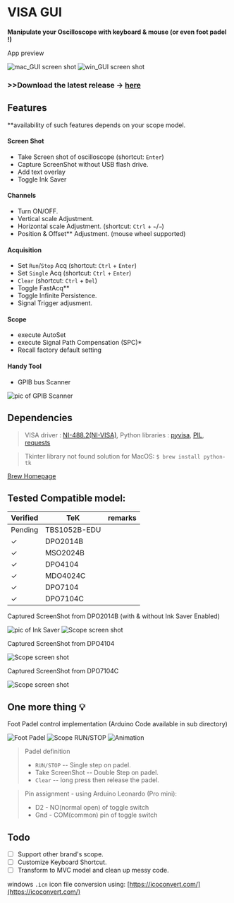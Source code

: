 # VISA GUI
**Manipulate your Oscilloscope with keyboard & mouse (or even foot padel !)**

App preview

![mac_GUI screen shot](img/scrshot/macGUIv2.5.png)
![win_GUI screen shot](img/scrshot/v2.4scrshot.png)

### >>Download the latest release -> [here](https://github.com/kw81634dr/VISAGUI/releases)

## Features

**availability of such features depends on your scope model.

#### Screen Shot
* Take Screen shot of oscilloscope (shortcut: `Enter`)
* Capture ScreenShot without USB flash drive.
* Add text overlay
* Toggle Ink Saver

#### Channels
* Turn ON/OFF.
* Vertical scale Adjustment.
* Horizontal scale Adjustment. (shortcut: `Ctrl` + `←`/`→`)
* Position & Offset** Adjustment. (mouse wheel supported)

#### Acquisition
* Set `Run`/`Stop` Acq (shortcut: `Ctrl` + `Enter`)
* Set `Single` Acq (shortcut: `Ctrl` + `Enter`)
* `Clear` (shortcut: `Ctrl` + `Del`)
* Toggle FastAcq**
* Toggle Infinite Persistence.
* Signal Trigger adjusment. 

#### Scope
* execute AutoSet
* execute Signal Path Compensation (SPC)*
* Recall factory default setting

#### Handy Tool
* GPIB bus Scanner

![pic of GPIB Scanner](img/scrshot/GPIBScan.PNG)


## Dependencies
> VISA driver : [NI-488.2(NI-VISA)](https://www.ni.com/en-us/support/downloads/drivers/download.ni-488-2.html#306147), Python libraries : [pyvisa](https://pypi.org/project/PyVISA/),
[PIL](https://pypi.org/project/Pillow/),
[requests](https://pypi.org/project/requests/)

> Tkinter library not found solution for MacOS: `$ brew install python-tk`


[Brew Homepage](https://brew.sh/)

## Tested Compatible model:

|Verified| TeK           | remarks  |
|--------|---------------|---|
|Pending | TBS1052B-EDU  |   |
|&check; | DPO2014B      |   |
|&check; | MSO2024B      |   |
|&check; | DPO4104       |   |
|&check; | MDO4024C      |   |
|&check; | DPO7104       |   |
|&check; | DPO7104C      |   |

Captured ScreenShot from DPO2014B (with & without Ink Saver Enabled)

![pic of Ink Saver](img/scrshot/DPO2014B_InkSaver.png)
![Scope screen shot](img/scrshot/DPO2014B.png)

Captured ScreenShot from DPO4104

![Scope screen shot](img/scrshot/DPO4104.png)

Captured ScreenShot from DPO7104C

![Scope screen shot](img/scrshot/test.png)

## One more thing :bulb:
Foot Padel control implementation (Arduino Code available in sub directory)

![Foot Padel](img/scrshot/footPadel_gif.gif)
![Scope RUN/STOP](img/scrshot/Scoperunstop_gif.gif)
![Animation](img/scrshot/AppAnimation_gif.gif)

> Padel definition
> * `RUN/STOP` -- Single step on padel.
> *  Take ScreenShot -- Double Step on padel.
> * `Clear` -- long press then release the padel.


> Pin assignment - using Arduino Leonardo (Pro mini):
>* D2 - NO(normal open) of toggle switch
>* Gnd - COM(common) pin of toggle switch


## Todo
- [ ] Support other brand's scope.
- [ ] Customize Keyboard Shortcut.
- [ ] Transform to MVC model and clean up messy code.

windows `.icn` icon file conversion using: [https://icoconvert.com/](https://icoconvert.com/)